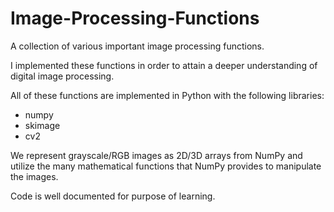 # Image-Processing-Functions
A collection of various important image processing functions.

I implemented these functions in order to attain a deeper understanding of digital image processing.

All of these functions are implemented in Python with the following libraries:
<ul>
  <li>numpy</li>
  <li>skimage</li>
  <li>cv2</li>
</ul>

We represent grayscale/RGB images as 2D/3D arrays from NumPy and utilize the many mathematical functions that
NumPy provides to manipulate the images. 

Code is well documented for purpose of learning. 

